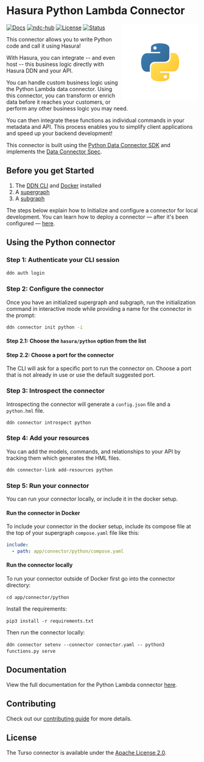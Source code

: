 # Hasura Python Lambda Connector
<a href="https://www.python.org/"><img src="https://github.com/hasura/ndc-python-lambda/blob/main/docs/logo.svg" align="right" width="200"></a>

[![Docs](https://img.shields.io/badge/docs-v3.x-brightgreen.svg?style=flat)](https://hasura.io/connectors/python)
[![ndc-hub](https://img.shields.io/badge/ndc--hub-python-blue.svg?style=flat)](https://hasura.io/connectors/python)
[![License](https://img.shields.io/badge/license-Apache--2.0-purple.svg?style=flat)](https://github.com/hasura/ndc-python-lambda/blob/main/LICENSE.txt)
[![Status](https://img.shields.io/badge/status-alpha-yellow.svg?style=flat)](https://github.com/hasura/ndc-python-lambda/blob/main/README.md)

This connector allows you to write Python code and call it using Hasura!

With Hasura, you can integrate -- and even host -- this business logic directly with Hasura DDN and your API.

You can handle custom business logic using the Python Lambda data connector. Using this connector, you can transform or enrich data before it reaches your customers, or perform any other business logic you may need.

You can then integrate these functions as individual commands in your metadata and API. This process enables you to simplify client applications and speed up your backend development!

This connector is built using the [Python Data Connector SDK](https://github.com/hasura/ndc-sdk-python) and implements the [Data Connector Spec](https://github.com/hasura/ndc-spec).

## Before you get Started

1. The [DDN CLI](https://hasura.io/docs/3.0/cli/installation) and [Docker](https://docs.docker.com/engine/install/) installed
2. A [supergraph](https://hasura.io/docs/3.0/getting-started/init-supergraph)
3. A [subgraph](https://hasura.io/docs/3.0/getting-started/init-subgraph)

The steps below explain how to Initialize and configure a connector for local development. You can learn how to deploy a connector — after it's been configured — [here](https://hasura.io/docs/3.0/getting-started/deployment/deploy-a-connector).

## Using the Python connector

### Step 1: Authenticate your CLI session

```bash
ddn auth login
```

### Step 2: Configure the connector

Once you have an initialized supergraph and subgraph, run the initialization command in interactive mode while providing a name for the connector in the prompt:

```bash
ddn connector init python -i
```

#### Step 2.1: Choose the `hasura/python` option from the list

#### Step 2.2: Choose a port for the connector

The CLI will ask for a specific port to run the connector on. Choose a port that is not already in use or use the default suggested port.

### Step 3: Introspect the connector

Introspecting the connector will generate a `config.json` file and a `python.hml` file.

```bash
ddn connector introspect python
```

### Step 4: Add your resources

You can add the models, commands, and relationships to your API by tracking them which generates the HML files. 

```bash
ddn connector-link add-resources python
```

### Step 5: Run your connector

You can run your connector locally, or include it in the docker setup.

#### Run the connector in Docker

To include your connector in the docker setup, include its compose file at the top of your supergraph `compose.yaml` file like this:

```yaml
include:
  - path: app/connector/python/compose.yaml
```

#### Run the connector locally

To run your connector outside of Docker first go into the connector directory:

`cd app/connector/python`

Install the requirements:

`pip3 install -r requirements.txt`

Then run the connector locally:

```ddn connector setenv --connector connector.yaml -- python3 functions.py serve```

## Documentation

View the full documentation for the Python Lambda connector [here](https://github.com/hasura/ndc-python-lambda/blob/main/docs/index.md).

## Contributing

Check out our [contributing guide](https://github.com/hasura/ndc-python-lambda/blob/main/docs/contributing.md) for more details.

## License

The Turso connector is available under the [Apache License 2.0](https://www.apache.org/licenses/LICENSE-2.0).